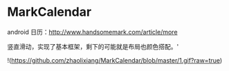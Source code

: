 # MarkCalendar
android 日历：http://www.handsomemark.com/article/more

竖直滑动，实现了基本框架，剩下的可能就是布局也颜色搭配。'

!(https://github.com/zhaolixiang/MarkCalendar/blob/master/1.gif?raw=true)


